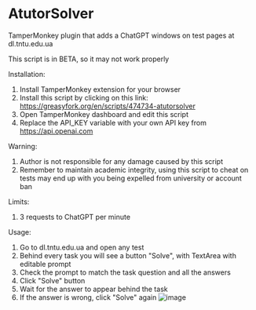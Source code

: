 # AtutorSolver
 TamperMonkey plugin that adds a ChatGPT windows on test pages at dl.tntu.edu.ua

This script is in BETA, so it may not work properly

Installation:
 1. Install TamperMonkey extension for your browser
 2. Install this script by clicking on this link: https://greasyfork.org/en/scripts/474734-atutorsolver
 3. Open TamperMonkey dashboard and edit this script
 4. Replace the API_KEY variable with your own API key from https://api.openai.com

Warning:
 1. Author is not responsible for any damage caused by this script
 2. Remember to maintain academic integrity, using this script to cheat on tests may end up with you being expelled from university or account ban

Limits:
 1. 3 requests to ChatGPT per minute

Usage:
 1. Go to dl.tntu.edu.ua and open any test
 2. Behind every task you will see a button "Solve", with TextArea with editable prompt
 3. Check the prompt to match the task question and all the answers
 4. Click "Solve" button
 5. Wait for the answer to appear behind the task
 6. If the answer is wrong, click "Solve" again
![image](https://github.com/Propsi4/AtutorSolver/assets/114924443/f4fe097f-8cd1-4b89-9fcf-48003416640d)
